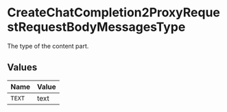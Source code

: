 # CreateChatCompletion2ProxyRequestRequestBodyMessagesType

The type of the content part.


## Values

| Name   | Value  |
| ------ | ------ |
| `TEXT` | text   |